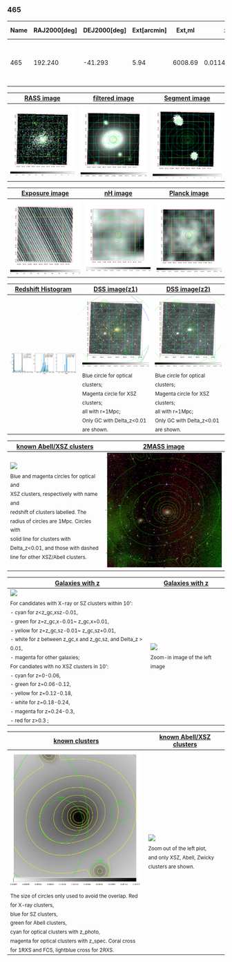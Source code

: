 <div STYLE="page-break-after: always;"></div>

### 465

|Name|RAJ2000[deg]|DEJ2000[deg] |Ext[arcmin]| Ext,ml | z | z_src| C|GC(XSZ,Delta_z<0.01)| GC(OPT,Delta_z<0.01)|GC| R_sig[arcmin] | R500[arcmin] | R500[Mpc]| CRsig[c/s] | CR500[c/s] |L500[1E44 erg/s]|F500[1E-12 erg/s/cm^2]| M500[1E14 Msun]|Tx[keV]|Cnt_sig|Beta|Rc[arcmin]|Comment|Alias|
|---|---|---|---|---|---|------|---|--------|---------|----------|---|---|---|---|---|---|---|---|---|---|---|---|---|---|
|465| 192.240| -41.293| 5.94| 6008.69| 0.0114(0.005)| z1, z_xsz| B| MCXC, PSZ2, Tar, XB| A, N| A, MCXC, N, PSZ2, Tar, XB| 68.078| 61.215| 0.857| 10.525(0.224)| 10.352(0.220)| 0.506(0.005)| 174.308(1.607)| 1.81(0.01)| 3.10(0.01)| 3554.8| 0.543(-0.003+0.003)| 4.074(-0.098+0.101)| -| k540|

|[RASS image](../image/465/465_img.pdf)|[filtered image](../image/465/465_fil.pdf)|[Segment image](../image/465/465_seg.pdf)|
|-------------------|--------------------|-------------------|
| <img src="../image/465/465_img.png" width="300">  | <img src="../image/465/465_fil.png" width="300">   | <img src="../image/465/465_seg.png" width="300">  |

|[Exposure image](../image/465/465_mex.pdf)| [nH image](../image/465/465_nh.pdf)| [Planck image](../image/465/465_p.pdf)|
|-------------------|--------------------|-------------------|
|<img src="../image/465/465_mex.png" width="300">   | <img src="../image/465/465_nh.png" width="300">    | <img src="../image/465/465_p.png" width="300"> |

|[Redshift Histogram](../image/465/465_zg.pdf) | [DSS image(z1)](../image/465/465_dss_z1.pdf)      |  [DSS image(z2)](../image/465/465_dss_z2.pdf)    |
|-------------------|--------------------|-------------------|
|<img src="../image/465/465_zg.png" width="300"> |<img src="../image/465/465_dss_z1.png" width="300"> <sub><br>Blue circle for optical clusters; <br>Magenta circle for XSZ clusters; <br>all with r=1Mpc; <br>Only GC with Delta_z<0.01 are shown. </sub>| <img src="../image/465/465_dss_z2.png" width="300"><sub><br>Blue circle for optical clusters; <br>Magenta circle for XSZ clusters; <br>all with r=1Mpc; <br>Only GC with Delta_z<0.01 are shown. </sub> |

|[known Abell/XSZ clusters](../image/465/465_m.pdf) | [2MASS image](../image/465/465_2mass.pdf)      |
|-------------------|-------------------|
|<img src=../image/465/465_m.png width="300"> <br><sub>Blue and magenta circles for optical and <br>XSZ clusters, respectively with name and <br>redshift of clusters labelled. The <br>radius of circles are 1Mpc. Circles with <br>solid line for clusters with <br>Delta_z<0.01, and those with dashed <br>line for other XSZ/Abell clusters.        </sub>|<img src="../image/465/465_2mass.png" width="300">  |

|[Galaxies with z](../image/465/465_opt_ned.pdf) |[Galaxies with z](../image/465/465_opt_ned_zoom.pdf) |
|-------------------|-------------------|
| <img src=../image/465/465_opt_ned.png width="300"> <br><sub> For candidates with X-ray or SZ clusters within 10': <br> - cyan for z<z_gc,xsz-0.01, <br> - green for z=z_gc,x-0.01~ z_gc,x+0.01, <br> - yellow for z=z_gc,sz-0.01~ z_gc,sz+0.01, <br> - white for z between z_gc,x and z_gc,sz, and Delta_z > 0.01, <br> - magenta for other galaxies; <br>For candiates with no XSZ clusters in 10': <br> - cyan for z=0-0.06, <br> - green for z=0.06-0.12, <br> - yellow for z=0.12-0.18, <br> - white for z=0.18-0.24, <br> - magenta for z=0.24-0.3, <br> - red for z>0.3 ;  </sub>|<img src=../image/465/465_opt_ned_zoom.png width="300">  <br><sub> Zoom-in image of the left image</sub>|

|[known clusters](../image/465/465_gc.pdf) |[known Abell/XSZ clusters](../image/465/465_gc_large.pdf) |
|-------------------|-------------------|
| <img src=../image/465/465_gc.png width="300"> <br><sub> The size of circles only used to avoid the overlap. Red for X-ray clusters, <br> blue for SZ clusters, <br> green for Abell clusters, <br> cyan for optical clusters with z_photo, <br> magenta for optical clusters with z_spec. Coral cross for 1RXS and FCS, lightblue cross for 2RXS. </sub>|<img src=../image/465/465_gc_large.png width="300"> <br><sub> Zoom out of the left plot, <br> and only XSZ, Abell, Zwicky clusters are shown. </sub> |




